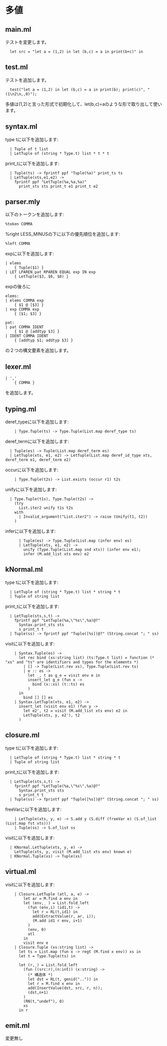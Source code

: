 # 多値

## main.ml

テストを変更します。

```
  let src = "let a = (1,2) in let (b,c) = a in print(b+c)" in
```

## test.ml

テストを追加します。

```
  test("let a = (1,2) in let (b,c) = a in print(b); print(c)", "(1\n2\n,,0)");
```

多値は(1,2)と言った形式で初期化して、let(b,c)=aのような形で取り出して使います。

## syntax.ml

type tに以下を追加します:

```
  | Tuple of t list
  | LetTuple of (string * Type.t) list * t * t
```

print_tに以下を追加します:

```
  | Tuple(ts) -> fprintf ppf "Tuple(%a)" print_ts ts
  | LetTuple(sts,e1,e2) ->
    fprintf ppf "LetTuple(%a,%a,%a)"
      print_sts sts print_t e1 print_t e2
```

## parser.mly

以下のトークンを追加します:

```
%token COMMA
```

%right LESS_MINUSの下に以下の優先順位を追加します:

```
%left COMMA
```

expに以下を追加します:

```
| elems
    { Tuple($1) }
| LET LPAREN pat RPAREN EQUAL exp IN exp
    { LetTuple($3, $6, $8) }
```

expの後ろに

```
elems:
| elems COMMA exp
    { $1 @ [$3] }
| exp COMMA exp
    { [$1; $3] }

pat:
| pat COMMA IDENT
    { $1 @ [addtyp $3] }
| IDENT COMMA IDENT
    { [addtyp $1; addtyp $3] }
```
の２つの構文要素を追加します。

## lexer.ml

```
| ','
    { COMMA }
```

を追加します。

## typing.ml

deref_typeに以下を追加します:

```
    | Type.Tuple(ts) -> Type.Tuple(List.map deref_type ts)
```

deref_termに以下を追加します:

```
  | Tuple(es) -> Tuple(List.map deref_term es)
  | LetTuple(xts, e1, e2) -> LetTuple(List.map deref_id_type xts, deref_term e1, deref_term e2)
```

occurに以下を追加します:

```
    | Type.Tuple(t2s) -> List.exists (occur r1) t2s
```

unifyに以下を追加します:

```
  | Type.Tuple(t1s), Type.Tuple(t2s) ->
    (try
      List.iter2 unify t1s t2s
    with
      | Invalid_argument("List.iter2") -> raise (Unify(t1, t2))
    )
```

inferに以下を追加します:

```
      | Tuple(es) -> Type.Tuple(List.map (infer env) es)
      | LetTuple(xts, e1, e2) ->
        unify (Type.Tuple(List.map snd xts)) (infer env e1);
        infer (M.add_list xts env) e2
```

## kNormal.ml
type tに以下を追加します:

```
  | LetTuple of (string * Type.t) list * string * t
  | Tuple of string list
```

print_tに以下を追加します:

```
  | LetTuple(sts,s,t) ->
    fprintf ppf "LetTuple(%a,\"%s\",%a)@?"
      Syntax.print_sts sts
      s print_t t
  | Tuple(ss) -> fprintf ppf "Tuple([%s])@?" (String.concat "; " ss)
```

visitに以下を追加します:

```
    | Syntax.Tuple(es) ->
      let rec bind (xs:string list) (ts:Type.t list) = function (* "xs" and "ts" are identifiers and types for the elements *)
        | [] -> Tuple(List.rev xs), Type.Tuple(List.rev ts)
        | e :: es ->
          let _, t as g_e = visit env e in
          insert_let g_e (fun x ->
            bind (x::xs) (t::ts) es
          )
      in
        bind [] [] es
    | Syntax.LetTuple(xts, e1, e2) ->
      insert_let (visit env e1) (fun y ->
        let e2', t2 = visit (M.add_list xts env) e2 in
        LetTuple(xts, y, e2'), t2
      )
```

## closure.ml

type tに以下を追加します:

```
  | LetTuple of (string * Type.t) list * string * t
  | Tuple of string list
```

print_tに以下を追加します:

```
  | LetTuple(sts,s,t) ->
    fprintf ppf "LetTuple(%a,\"%s\",%a)@?"
      Syntax.print_sts sts
      s print_t t
  | Tuple(ss) -> fprintf ppf "Tuple([%s])@?" (String.concat "; " ss)
```

freeVarに以下を追加します:

```
    | LetTuple(xts, y, e) -> S.add y (S.diff (freeVar e) (S.of_list (List.map fst xts)))
    | Tuple(ss) -> S.of_list ss
```

visitに以下を追加します:

```
  | KNormal.LetTuple(xts, y, e) ->
    LetTuple(xts, y, visit (M.add_list xts env) known e)
  | KNormal.Tuple(xs) -> Tuple(xs)
```

## virtual.ml

visitに以下を追加します:

```
    | Closure.LetTuple (atl, a, e) ->
        let ar = M.find a env in
        let (env,_ ) = List.fold_left
          (fun (env,i) (id1,t) ->
            let r = RL(t,id1) in
            add(ExtractValue(r, ar, i));
            (M.add id1 r env, i+1)
          )
          (env, 0)
          atl
        in
        visit env e
    | Closure.Tuple (xs:string list) ->
      let ts = List.map (fun x -> regt (M.find x env)) xs in
      let t = Type.Tuple(ts) in

      let (r,_) = List.fold_left
        (fun ((src:r),(n:int)) (x:string) ->
          (* 構造体 *)
          let dst = RL(t, genid("..")) in
          let r = M.find x env in
          add(InsertValue(dst, src, r, n));
          (dst,n+1)
        )
        (RN(t,"undef"), 0)
        xs
      in r
```

## emit.ml

変更無し
